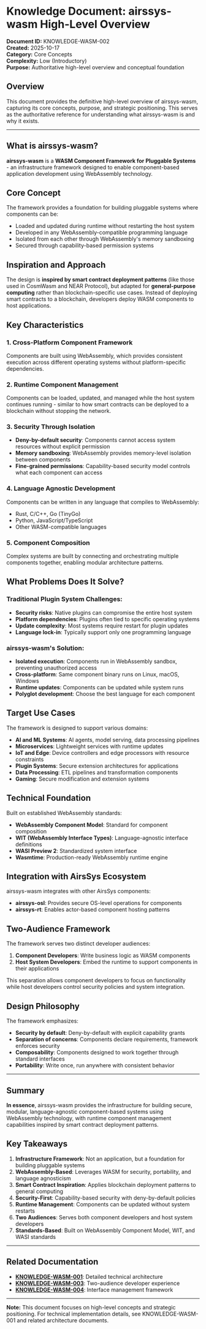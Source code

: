 # Knowledge Document: airssys-wasm High-Level Overview

**Document ID:** KNOWLEDGE-WASM-002  
**Created:** 2025-10-17  
**Category:** Core Concepts  
**Complexity:** Low (Introductory)  
**Purpose:** Authoritative high-level overview and conceptual foundation

## Overview

This document provides the definitive high-level overview of airssys-wasm, capturing its core concepts, purpose, and strategic positioning. This serves as the authoritative reference for understanding what airssys-wasm is and why it exists.

---

## What is airssys-wasm?

**airssys-wasm** is a **WASM Component Framework for Pluggable Systems** - an infrastructure framework designed to enable component-based application development using WebAssembly technology.

## Core Concept

The framework provides a foundation for building pluggable systems where components can be:
- Loaded and updated during runtime without restarting the host system
- Developed in any WebAssembly-compatible programming language
- Isolated from each other through WebAssembly's memory sandboxing
- Secured through capability-based permission systems

## Inspiration and Approach

The design is **inspired by smart contract deployment patterns** (like those used in CosmWasm and NEAR Protocol), but adapted for **general-purpose computing** rather than blockchain-specific use cases. Instead of deploying smart contracts to a blockchain, developers deploy WASM components to host applications.

## Key Characteristics

### 1. Cross-Platform Component Framework
Components are built using WebAssembly, which provides consistent execution across different operating systems without platform-specific dependencies.

### 2. Runtime Component Management
Components can be loaded, updated, and managed while the host system continues running - similar to how smart contracts can be deployed to a blockchain without stopping the network.

### 3. Security Through Isolation
- **Deny-by-default security**: Components cannot access system resources without explicit permission
- **Memory sandboxing**: WebAssembly provides memory-level isolation between components
- **Fine-grained permissions**: Capability-based security model controls what each component can access

### 4. Language Agnostic Development
Components can be written in any language that compiles to WebAssembly:
- Rust, C/C++, Go (TinyGo)
- Python, JavaScript/TypeScript
- Other WASM-compatible languages

### 5. Component Composition
Complex systems are built by connecting and orchestrating multiple components together, enabling modular architecture patterns.

## What Problems Does It Solve?

### Traditional Plugin System Challenges:
- **Security risks**: Native plugins can compromise the entire host system
- **Platform dependencies**: Plugins often tied to specific operating systems
- **Update complexity**: Most systems require restart for plugin updates
- **Language lock-in**: Typically support only one programming language

### airssys-wasm's Solution:
- **Isolated execution**: Components run in WebAssembly sandbox, preventing unauthorized access
- **Cross-platform**: Same component binary runs on Linux, macOS, Windows
- **Runtime updates**: Components can be updated while system runs
- **Polyglot development**: Choose the best language for each component

## Target Use Cases

The framework is designed to support various domains:

- **AI and ML Systems**: AI agents, model serving, data processing pipelines
- **Microservices**: Lightweight services with runtime updates
- **IoT and Edge**: Device controllers and edge processors with resource constraints
- **Plugin Systems**: Secure extension architectures for applications
- **Data Processing**: ETL pipelines and transformation components
- **Gaming**: Secure modification and extension systems

## Technical Foundation

Built on established WebAssembly standards:
- **WebAssembly Component Model**: Standard for component composition
- **WIT (WebAssembly Interface Types)**: Language-agnostic interface definitions
- **WASI Preview 2**: Standardized system interface
- **Wasmtime**: Production-ready WebAssembly runtime engine

## Integration with AirsSys Ecosystem

airssys-wasm integrates with other AirsSys components:
- **airssys-osl**: Provides secure OS-level operations for components
- **airssys-rt**: Enables actor-based component hosting patterns

## Two-Audience Framework

The framework serves two distinct developer audiences:

1. **Component Developers**: Write business logic as WASM components
2. **Host System Developers**: Embed the runtime to support components in their applications

This separation allows component developers to focus on functionality while host developers control security policies and system integration.

## Design Philosophy

The framework emphasizes:
- **Security by default**: Deny-by-default with explicit capability grants
- **Separation of concerns**: Components declare requirements, framework enforces security
- **Composability**: Components designed to work together through standard interfaces
- **Portability**: Write once, run anywhere with consistent behavior

---

## Summary

**In essence**, airssys-wasm provides the infrastructure for building secure, modular, language-agnostic component-based systems using WebAssembly technology, with runtime component management capabilities inspired by smart contract deployment patterns.

## Key Takeaways

1. **Infrastructure Framework**: Not an application, but a foundation for building pluggable systems
2. **WebAssembly-Based**: Leverages WASM for security, portability, and language agnosticism
3. **Smart Contract Inspiration**: Applies blockchain deployment patterns to general computing
4. **Security-First**: Capability-based security with deny-by-default policies
5. **Runtime Management**: Components can be updated without system restarts
6. **Two Audiences**: Serves both component developers and host system developers
7. **Standards-Based**: Built on WebAssembly Component Model, WIT, and WASI standards

---

## Related Documentation

- **[KNOWLEDGE-WASM-001](knowledge_wasm_001_component_framework_architecture.md)**: Detailed technical architecture
- **[KNOWLEDGE-WASM-003](knowledge_wasm_003_core_architecture_design.md)**: Two-audience developer experience
- **[KNOWLEDGE-WASM-004](knowledge_wasm_004_wit_management_architecture.md)**: Interface management framework

---

**Note:** This document focuses on high-level concepts and strategic positioning. For technical implementation details, see KNOWLEDGE-WASM-001 and related architecture documents.
